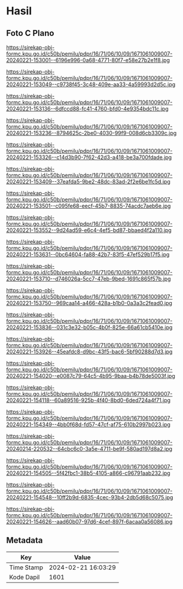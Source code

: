 # Hasil

## Foto C Plano

https://sirekap-obj-formc.kpu.go.id/c50b/pemilu/pdpr/16/71/06/10/09/1671061009007-20240221-153001--6196e996-0a68-4771-80f7-e58e27b2e1f8.jpg

https://sirekap-obj-formc.kpu.go.id/c50b/pemilu/pdpr/16/71/06/10/09/1671061009007-20240221-153049--c9738f45-3c48-409e-aa33-4a59993d2d5c.jpg

https://sirekap-obj-formc.kpu.go.id/c50b/pemilu/pdpr/16/71/06/10/09/1671061009007-20240221-153136--6dfccd88-fc41-4760-bfd0-4e9354bdc11c.jpg

https://sirekap-obj-formc.kpu.go.id/c50b/pemilu/pdpr/16/71/06/10/09/1671061009007-20240221-153236--8794625c-2be0-4030-99f9-008d6cb3309c.jpg

https://sirekap-obj-formc.kpu.go.id/c50b/pemilu/pdpr/16/71/06/10/09/1671061009007-20240221-153326--c14d3b90-7f62-42d3-a418-be3a700fdade.jpg

https://sirekap-obj-formc.kpu.go.id/c50b/pemilu/pdpr/16/71/06/10/09/1671061009007-20240221-153409--37eafda5-9be2-48dc-83ad-2f2e6be1fc5d.jpg

https://sirekap-obj-formc.kpu.go.id/c50b/pemilu/pdpr/16/71/06/10/09/1671061009007-20240221-153501--c095fe68-eecf-45b7-8835-74acdc7aeb6e.jpg

https://sirekap-obj-formc.kpu.go.id/c50b/pemilu/pdpr/16/71/06/10/09/1671061009007-20240221-153552--9d24ad59-e6c4-4ef5-bd87-bbaed4f2a110.jpg

https://sirekap-obj-formc.kpu.go.id/c50b/pemilu/pdpr/16/71/06/10/09/1671061009007-20240221-153631--0bc64604-fa88-42b7-83f5-47ef529b17f5.jpg

https://sirekap-obj-formc.kpu.go.id/c50b/pemilu/pdpr/16/71/06/10/09/1671061009007-20240221-153710--d746026a-5cc7-47eb-9bed-1691c865f57b.jpg

https://sirekap-obj-formc.kpu.go.id/c50b/pemilu/pdpr/16/71/06/10/09/1671061009007-20240221-153750--969caa14-a466-428a-b1b0-0a3a3c2fead0.jpg

https://sirekap-obj-formc.kpu.go.id/c50b/pemilu/pdpr/16/71/06/10/09/1671061009007-20240221-153836--031c3e32-b05c-4b0f-825e-66a61cb5410e.jpg

https://sirekap-obj-formc.kpu.go.id/c50b/pemilu/pdpr/16/71/06/10/09/1671061009007-20240221-153926--45eafdc8-d9bc-43f5-bac6-5bf90288d7d3.jpg

https://sirekap-obj-formc.kpu.go.id/c50b/pemilu/pdpr/16/71/06/10/09/1671061009007-20240221-154020--e0087c79-64c5-4b95-9baa-b4b78de5003f.jpg

https://sirekap-obj-formc.kpu.go.id/c50b/pemilu/pdpr/16/71/06/10/09/1671061009007-20240221-154118--60a89516-925b-4f40-8bd0-6ded724a4f71.jpg

https://sirekap-obj-formc.kpu.go.id/c50b/pemilu/pdpr/16/71/06/10/09/1671061009007-20240221-154349--4bb0f68d-fd57-47cf-af75-610b2997b023.jpg

https://sirekap-obj-formc.kpu.go.id/c50b/pemilu/pdpr/16/71/06/10/09/1671061009007-20240214-220532--64cbc6c0-3a5e-4711-be9f-580ad197d8a2.jpg

https://sirekap-obj-formc.kpu.go.id/c50b/pemilu/pdpr/16/71/06/10/09/1671061009007-20240221-154505--5f42fbc1-38b5-4105-a866-c96791aab232.jpg

https://sirekap-obj-formc.kpu.go.id/c50b/pemilu/pdpr/16/71/06/10/09/1671061009007-20240221-154548--10ff2b9d-6835-4cec-93b4-2db5d68c5075.jpg

https://sirekap-obj-formc.kpu.go.id/c50b/pemilu/pdpr/16/71/06/10/09/1671061009007-20240221-154626--aad60b07-97d6-4cef-897f-6acaa0a56086.jpg


## Metadata

| Key        | Value               |
| ---------- | ------------------- |
| Time Stamp | 2024-02-21 16:03:29 |
| Kode Dapil | 1601                |




